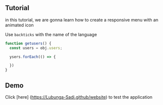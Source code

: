 ## Tutorial 

in this tutorial, we are gonna learn how to create 
a responsive menu with 
an animated icon

Use ```backticks``` with the name of the language

```Javascript 
function getusers() {
  const users = obj.users;

  ysers.forEach(() => {

  })
}

```


## Demo

Click [here] (https://Lubunga-Sadi.github/website) to test the application

